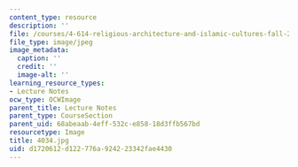 ```yaml
---
content_type: resource
description: ''
file: /courses/4-614-religious-architecture-and-islamic-cultures-fall-2002/d1720612d122776a924223342fae4430_4034.jpg
file_type: image/jpeg
image_metadata:
  caption: ''
  credit: ''
  image-alt: ''
learning_resource_types:
- Lecture Notes
ocw_type: OCWImage
parent_title: Lecture Notes
parent_type: CourseSection
parent_uid: 68abeaab-4eff-532c-e858-18d3ffb567bd
resourcetype: Image
title: 4034.jpg
uid: d1720612-d122-776a-9242-23342fae4430
---
```

